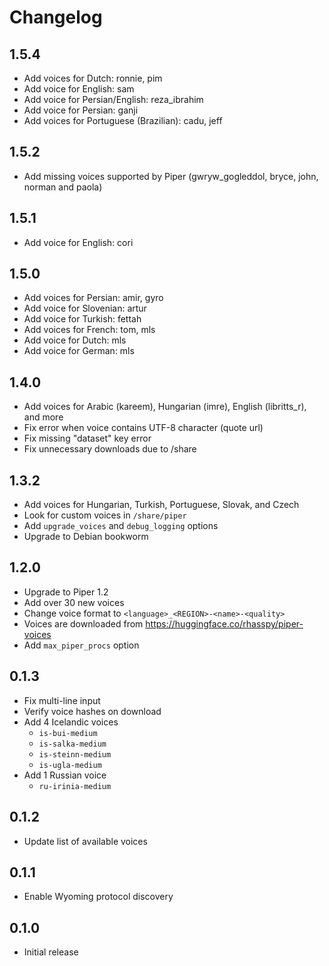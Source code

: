 # Changelog

## 1.5.4

- Add voices for Dutch: ronnie, pim
- Add voice for English: sam
- Add voice for Persian/English: reza_ibrahim
- Add voice for Persian: ganji
- Add voices for Portuguese (Brazilian): cadu, jeff

## 1.5.2

- Add missing voices supported by Piper (gwryw_gogleddol, bryce, john, norman and paola)

## 1.5.1

- Add voice for English: cori

## 1.5.0

- Add voices for Persian: amir, gyro
- Add voice for Slovenian: artur
- Add voice for Turkish: fettah
- Add voices for French: tom, mls
- Add voice for Dutch: mls
- Add voice for German: mls

## 1.4.0

- Add voices for Arabic (kareem), Hungarian (imre), English (libritts_r), and more
- Fix error when voice contains UTF-8 character (quote url)
- Fix missing "dataset" key error
- Fix unnecessary downloads due to /share

## 1.3.2

- Add voices for Hungarian, Turkish, Portuguese, Slovak, and Czech
- Look for custom voices in `/share/piper`
- Add `upgrade_voices` and `debug_logging` options
- Upgrade to Debian bookworm

## 1.2.0

- Upgrade to Piper 1.2
- Add over 30 new voices
- Change voice format to `<language>_<REGION>-<name>-<quality>`
- Voices are downloaded from https://huggingface.co/rhasspy/piper-voices
- Add `max_piper_procs` option

## 0.1.3

- Fix multi-line input
- Verify voice hashes on download
- Add 4 Icelandic voices
    - `is-bui-medium`
    - `is-salka-medium`
    - `is-steinn-medium`
    - `is-ugla-medium`
- Add 1 Russian voice
    - `ru-irinia-medium`

## 0.1.2

- Update list of available voices

## 0.1.1

- Enable Wyoming protocol discovery

## 0.1.0

- Initial release
